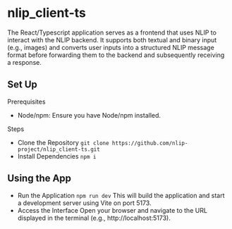 # nlip_client-ts
The React/Typescript application serves as a frontend that uses NLIP to interact with the NLIP backend. It supports both textual and binary input (e.g., images) and converts user inputs into a structured NLIP message format before forwarding them to the backend and subsequently receiving a response.

## Set Up
Prerequisites
- Node/npm: Ensure you have Node/npm installed.

Steps
- Clone the Repository
```git clone https://github.com/nlip-project/nlip_client-ts.git```
- Install Dependencies
```npm i```

## Using the App
- Run the Application
```npm run dev```
This will build the application and start a development server using Vite on port 5173.
- Access the Interface
Open your browser and navigate to the URL displayed in the terminal (e.g., http://localhost:5173).
